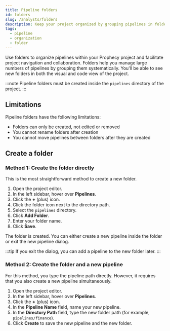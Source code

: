 ```yaml
---
title: Pipeline folders
id: folders
slug: /analysts/folders
description: Keep your project organized by grouping pipelines in folders
tags:
  - pipeline
  - organization
  - folder
---
```


Use folders to organize pipelines within your Prophecy project and facilitate project navigation and collaboration. Folders help you manage large numbers of pipelines by grouping them systematically. You'll be able to see new folders in both the visual and code view of the project.

:::note
Pipeline folders must be created inside the `pipelines` directory of the project.
:::

## Limitations

Pipeline folders have the following limitations:

- Folders can only be created, not edited or removed
- You cannot rename folders after creation
- You cannot move pipelines between folders after they are created

## Create a folder

### Method 1: Create the folder directly

This is the most straightforward method to create a new folder.

1. Open the project editor.
1. In the left sidebar, hover over **Pipelines**.
1. Click the **+** (plus) icon.
1. Click the folder icon next to the directory path.
1. Select the `pipelines` directory.
1. Click **Add Folder**.
1. Enter your folder name.
1. Click **Save**.

The folder is created. You can either create a new pipeline inside the folder or exit the new pipeline dialog.

:::tip
If you exit the dialog, you can add a pipeline to the new folder later.
:::

### Method 2: Create the folder and a new pipeline

For this method, you type the pipeline path directly. However, it requires that you also create a new pipeline simultaneously.

1. Open the project editor.
1. In the left sidebar, hover over **Pipelines**.
1. Click the **+** (plus) icon.
1. In the **Pipeline Name** field, name your new pipeline.
1. In the **Directory Path** field, type the new folder path (for example, `pipelines/finance`).
1. Click **Create** to save the new pipeline and the new folder.
